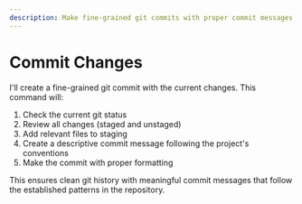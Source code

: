 ```yaml
---
description: Make fine-grained git commits with proper commit messages
---
```


# Commit Changes

I'll create a fine-grained git commit with the current changes. This command will:

1. Check the current git status
2. Review all changes (staged and unstaged)
3. Add relevant files to staging
4. Create a descriptive commit message following the project's conventions
5. Make the commit with proper formatting

This ensures clean git history with meaningful commit messages that follow the established patterns in the repository.
